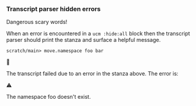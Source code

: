 ### Transcript parser hidden errors

Dangerous scary words\!

When an error is encountered in a `ucm :hide:all` block
then the transcript parser should print the stanza
and surface a helpful message.

``` ucm
scratch/main> move.namespace foo bar
```



🛑

The transcript failed due to an error in the stanza above. The error is:


  ⚠️
  
  The namespace foo doesn't exist.

